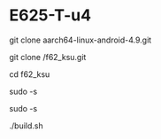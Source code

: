 
# E625-T-u4


git clone aarch64-linux-android-4.9.git

git clone /f62_ksu.git

cd f62_ksu

sudo -s


sudo -s 

./build.sh


